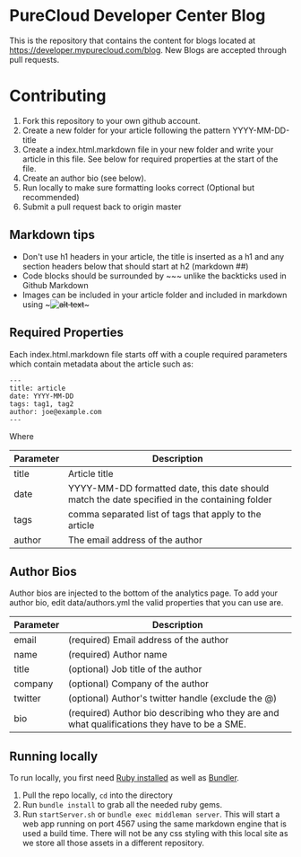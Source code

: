 
# PureCloud Developer Center Blog
This is the repository that contains the content for blogs located at https://developer.mypurecloud.com/blog.  New Blogs are accepted through pull requests.

# Contributing

1) Fork this repository to your own github account.
2) Create a new folder for your article following the pattern YYYY-MM-DD-title
3) Create a index.html.markdown file in your new folder and write your article in this file. See below for required properties at the start of the file.
4) Create an author bio (see below).
5) Run locally to make sure formatting looks correct (Optional but recommended)
6) Submit a pull request back to origin master

## Markdown tips

* Don't use h1 headers in your article, the title is inserted as a h1 and any section headers below that should start at h2 (markdown ##)
* Code blocks should be surrounded by ~~~ unlike the backticks used in Github Markdown
* Images can be included in your article folder and included in markdown using ~~~![alt text](image.png "Logo Title Text 1")~~~

## Required Properties
Each index.html.markdown file starts off with a couple required parameters which contain metadata about the article such as:

```
---
title: article
date: YYYY-MM-DD
tags: tag1, tag2
author: joe@example.com
---
```

Where

Parameter | Description
--------- | -----------
title     | Article title
date      | YYYY-MM-DD formatted date, this date should match the date specified in the containing folder
tags      | comma separated list of tags that apply to the article
author    | The email address of the author


## Author Bios

Author bios are injected to the bottom of the analytics page.  To add your author bio, edit data/authors.yml the valid properties that you can use are.


| Parameter | Description |
| --------- | -----------|
| email     | (required) Email address of the author |
| name      | (required) Author name |
| title     | (optional) Job title of the author |
| company   | (optional) Company of the author |
| twitter   | (optional) Author's twitter handle (exclude the @) |
| bio       | (required) Author bio describing who they are and what qualifications they have to be a SME. |


## Running locally

To run locally, you first need [Ruby installed](https://www.ruby-lang.org/en/documentation/installation/) as well as [Bundler](http://bundler.io/).  

1. Pull the repo locally, ```cd``` into the directory
2. Run ```bundle install``` to grab all the needed ruby gems.
3. Run ```startServer.sh``` or ```bundle exec middleman server```.  This will start a web app running on port 4567 using the same markdown engine that is used a build time. There will not be any css styling with this local site as we store all those assets in a different repository.
